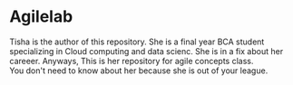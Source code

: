 # Agilelab
Tisha is the author of this repository.
She is a final year BCA student specializing in Cloud computing and data scienc.
She is in a fix about her careeer.
Anyways,
This is her repository for agile concepts class.          
You don't need to know about her because she is out of your league.
